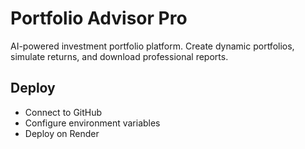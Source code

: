 # Portfolio Advisor Pro

AI-powered investment portfolio platform. Create dynamic portfolios, simulate returns, and download professional reports.

## Deploy
- Connect to GitHub
- Configure environment variables
- Deploy on Render